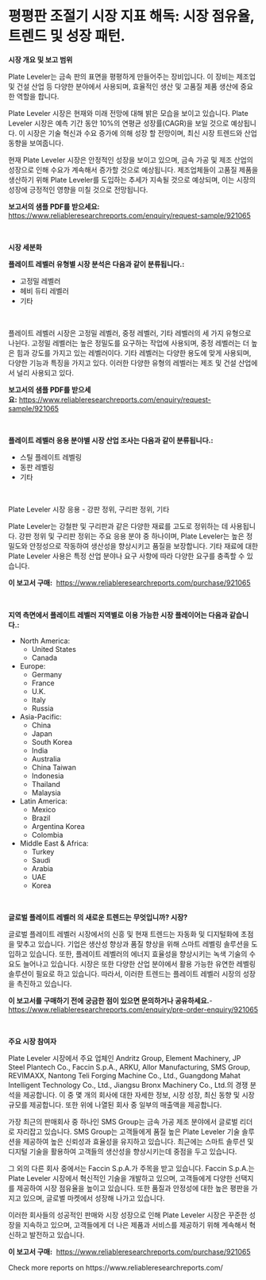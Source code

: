 <p><h1>평평판 조절기 시장 지표 해독: 시장 점유율, 트렌드 및 성장 패턴.</h1></p><p><strong>시장 개요 및 보고 범위</strong></p>
<p><p>Plate Leveler는 금속 판의 표면을 평평하게 만들어주는 장비입니다. 이 장비는 제조업 및 건설 산업 등 다양한 분야에서 사용되며, 효율적인 생산 및 고품질 제품 생산에 중요한 역할을 합니다.</p><p>Plate Leveler 시장은 현재와 미래 전망에 대해 밝은 모습을 보이고 있습니다. Plate Leveler 시장은 예측 기간 동안 10%의 연평균 성장률(CAGR)을 보일 것으로 예상됩니다. 이 시장은 기술 혁신과 수요 증가에 의해 성장 할 전망이며, 최신 시장 트렌드와 산업 동향을 보여줍니다.</p><p>현재 Plate Leveler 시장은 안정적인 성장을 보이고 있으며, 금속 가공 및 제조 산업의 성장으로 인해 수요가 계속해서 증가할 것으로 예상됩니다. 제조업체들이 고품질 제품을 생산하기 위해 Plate Leveler를 도입하는 추세가 지속될 것으로 예상되며, 이는 시장의 성장에 긍정적인 영향을 미칠 것으로 전망됩니다.</p></p>
<p><strong>보고서의 샘플 PDF를 받으세요:</strong> <a href="https://www.reliableresearchreports.com/enquiry/request-sample/921065">https://www.reliableresearchreports.com/enquiry/request-sample/921065</a></p>
<p>&nbsp;</p>
<p><strong>시장 세분화</strong></p>
<p><strong>플레이트 레벨러 유형별 시장 분석은 다음과 같이 분류됩니다.:</strong></p>
<p><ul><li>고정밀 레벨러</li><li>헤비 듀티 레벨러</li><li>기타</li></ul></p>
<p>&nbsp;</p>
<p><p>플레이트 레벨러 시장은 고정밀 레벨러, 중정 레벨러, 기타 레벨러의 세 가지 유형으로 나뉜다. 고정밀 레벨러는 높은 정밀도를 요구하는 작업에 사용되며, 중정 레벨러는 더 높은 힘과 강도를 가지고 있는 레벨러이다. 기타 레벨러는 다양한 용도에 맞게 사용되며, 다양한 기능과 특징을 가지고 있다. 이러한 다양한 유형의 레벨러는 제조 및 건설 산업에서 널리 사용되고 있다.</p></p>
<p><strong>보고서의 샘플 PDF를 받으세요:</strong>&nbsp;<a href="https://www.reliableresearchreports.com/enquiry/request-sample/921065">https://www.reliableresearchreports.com/enquiry/request-sample/921065</a></p>
<p>&nbsp;</p>
<p><strong> 플레이트 레벨러 응용 분야별 시장 산업 조사는 다음과 같이 분류됩니다.:</strong></p>
<p><ul><li>스틸 플레이트 레벨링</li><li>동판 레벨링</li><li>기타</li></ul></p>
<p>&nbsp;</p>
<p><p>Plate Leveler 시장 응용 - 강판 정위, 구리판 정위, 기타</p><p>Plate Leveler는 강철판 및 구리판과 같은 다양한 재료를 고도로 정위하는 데 사용됩니다. 강판 정위 및 구리판 정위는 주요 응용 분야 중 하나이며, Plate Leveler는 높은 정밀도와 안정성으로 작동하여 생산성을 향상시키고 품질을 보장합니다. 기타 재료에 대한 Plate Leveler 사용은 특정 산업 분야나 요구 사항에 따라 다양한 요구를 충족할 수 있습니다.</p></p>
<p><strong>이 보고서 구매:</strong>&nbsp; <a href="https://www.reliableresearchreports.com/purchase/921065">https://www.reliableresearchreports.com/purchase/921065</a></p>
<p>&nbsp;</p>
<p><strong>지역 측면에서 플레이트 레벨러 지역별로 이용 가능한 시장 플레이어는 다음과 같습니다.:</strong></p>
<p><ul>
    <li>
        North America:
        <ul>
            <li>United States</li>
            <li>Canada</li>
        </ul>
    </li>
    <li>
        Europe:
        <ul>
            <li>Germany</li>
            <li>France</li>
            <li>U.K.</li>
            <li>Italy</li>
            <li>Russia</li>
        </ul>
    </li>
    <li>
        Asia-Pacific:
        <ul>
            <li>China</li>
            <li>Japan</li>
            <li>South Korea</li>
            <li>India</li>
            <li>Australia</li>
            <li>China Taiwan</li>
            <li>Indonesia</li>
            <li>Thailand</li>
            <li>Malaysia</li>
        </ul>
    </li>
    <li>
        Latin America:
        <ul>
            <li>Mexico</li>
            <li>Brazil</li>
            <li>Argentina Korea</li>
            <li>Colombia</li>
        </ul>
    </li>
    <li>
        Middle East & Africa:
        <ul>
            <li>Turkey</li>
            <li>Saudi</li>
            <li>Arabia</li>
            <li>UAE</li>
            <li>Korea</li>
        </ul>
    </li>
    </ul></p>
<p>&nbsp;</p>
<p><strong>글로벌 플레이트 레벨러 의 새로운 트렌드는 무엇입니까? 시장?</strong></p>
<p><p>글로벌 플레이트 레벨러 시장에서의 신흥 및 현재 트렌드는 자동화 및 디지털화에 초점을 맞추고 있습니다. 기업은 생산성 향상과 품질 향상을 위해 스마트 레벨링 솔루션을 도입하고 있습니다. 또한, 플레이트 레벨러의 에너지 효율성을 향상시키는 녹색 기술의 수요도 늘어나고 있습니다. 시장은 또한 다양한 산업 분야에서 활용 가능한 유연한 레벨링 솔루션이 필요로 하고 있습니다. 따라서, 이러한 트렌드는 플레이트 레벨러 시장의 성장을 촉진하고 있습니다.</p></p>
<p><strong>이 보고서를 구매하기 전에 궁금한 점이 있으면 문의하거나 공유하세요.</strong>- <a href="https://www.reliableresearchreports.com/enquiry/pre-order-enquiry/921065">https://www.reliableresearchreports.com/enquiry/pre-order-enquiry/921065</a></p>
<p>&nbsp;</p>
<p><strong>주요 시장 참여자</strong></p>
<p><p>Plate Leveler 시장에서 주요 업체인 Andritz Group, Element Machinery, JP Steel Plantech Co., Faccin S.p.A., ARKU, Allor Manufacturing, SMS Group, REVIMAXX, Nantong Teli Forging Machine Co., Ltd., Guangdong Mahat Intelligent Technology Co., Ltd., Jiangsu Bronx Machinery Co., Ltd.의 경쟁 분석을 제공합니다. 이 중 몇 개의 회사에 대한 자세한 정보, 시장 성장, 최신 동향 및 시장 규모를 제공합니다. 또한 위에 나열된 회사 중 일부의 매출액을 제공합니다.</p><p>가장 최근의 판매회사 중 하나인 SMS Group는 금속 가공 제조 분야에서 글로벌 리더로 자리잡고 있습니다. SMS Group는 고객들에게 품질 높은 Plate Leveler 기술 솔루션을 제공하여 높은 신뢰성과 효율성을 유지하고 있습니다. 최근에는 스마트 솔루션 및 디지털 기술을 활용하여 고객들의 생산성을 향상시키는데 중점을 두고 있습니다.</p><p>그 외의 다른 회사 중에서는 Faccin S.p.A.가 주목을 받고 있습니다. Faccin S.p.A.는 Plate Leveler 시장에서 혁신적인 기술을 개발하고 있으며, 고객들에게 다양한 선택지를 제공하여 시장 점유율을 높이고 있습니다. 또한 품질과 안정성에 대한 높은 평판을 가지고 있으며, 글로벌 마켓에서 성장해 나가고 있습니다.</p><p>이러한 회사들의 성공적인 판매와 시장 성장으로 인해 Plate Leveler 시장은 꾸준한 성장을 지속하고 있으며, 고객들에게 더 나은 제품과 서비스를 제공하기 위해 계속해서 혁신하고 발전하고 있습니다.</p></p>
<p><strong>이 보고서 구매:</strong>&nbsp;&nbsp;<a href="https://www.reliableresearchreports.com/purchase/921065">https://www.reliableresearchreports.com/purchase/921065</a></p>
<p>Check more reports on https://www.reliableresearchreports.com/</p>
